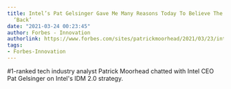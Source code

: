 ```yaml
---
title: Intel’s Pat Gelsinger Gave Me Many Reasons Today To Believe The Company Is
  ‘Back’
date: "2021-03-24 00:23:45"
author: Forbes - Innovation
authorlink: https://www.forbes.com/sites/patrickmoorhead/2021/03/23/intels-pat-gelsinger-gave-me-many-reasons-today-to-believe-the-company-is-back/
tags:
- Forbes-Innovation
---
```

#1-ranked tech industry analyst Patrick Moorhead chatted with Intel CEO Pat Gelsinger on Intel's IDM 2.0 strategy.